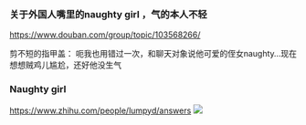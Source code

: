 ### 关于外国人嘴里的naughty girl ，气的本人不轻
https://www.douban.com/group/topic/103568266/

剪不短的指甲盖：
呃我也用错过一次，和聊天对象说他可爱的侄女naughty…现在想想贼鸡儿尴尬，还好他没生气

### Naughty girl
https://www.zhihu.com/people/lumpyd/answers
![](https://pic1.zhimg.com/v2-fa8de2c75df88d64725d821fc09059d0_xl.jpg)
